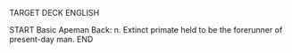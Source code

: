 TARGET DECK
ENGLISH

START
Basic
Apeman
Back: n. Extinct primate held to be the forerunner of present-day man.
END
